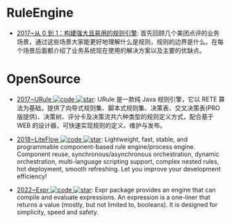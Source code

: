 # RuleEngine

- [2017~从 0 到 1：构建强大且易用的规则引擎](https://cubox.pro/c/ho3g1x): 首先回顾几个美团点评的业务场景，通过这些场景大家能更好地理解什么是规则，规则的边界是什么。在每个场景后面都介绍了业务系统现在使用的解决方案以及主要的优缺点。

# OpenSource

- [2017~URule ![code](https://ng-tech.icu/assets/code.svg) ![star](https://img.shields.io/github/stars/youseries/urule)](https://github.com/youseries/urule): URule 是一款纯 Java 规则引擎，它以 RETE 算法为基础，提供了向导式规则集、脚本式规则集、决策表、交叉决策表(PRO 版提供)、决策树、评分卡及决策流共六种类型的规则定义方式，配合基于 WEB 的设计器，可快速实现规则的定义、维护与发布。

- [2018~LiteFlow ![code](https://ng-tech.icu/assets/code.svg) ![star](https://img.shields.io/github/stars/dromara/liteflow)](https://github.com/dromara/liteflow): Lightweight, fast, stable, and programmable component-based rule engine/process engine. Component reuse, synchronous/asynchronous orchestration, dynamic orchestration, multi-language scripting support, complex nested rules, hot deployment, smooth refreshing. Let you improve your development efficiency!

- [2022~Expr ![code](https://ng-tech.icu/assets/code.svg) ![star](https://img.shields.io/github/stars/antonmedv/expr)](https://github.com/antonmedv/expr): Expr package provides an engine that can compile and evaluate expressions. An expression is a one-liner that returns a value (mostly, but not limited to, booleans). It is designed for simplicity, speed and safety.
